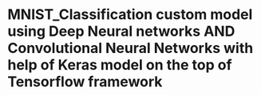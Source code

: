 # MNIST_Classification custom model using Deep Neural networks AND Convolutional Neural Networks with help of Keras model on the  top of Tensorflow framework 
